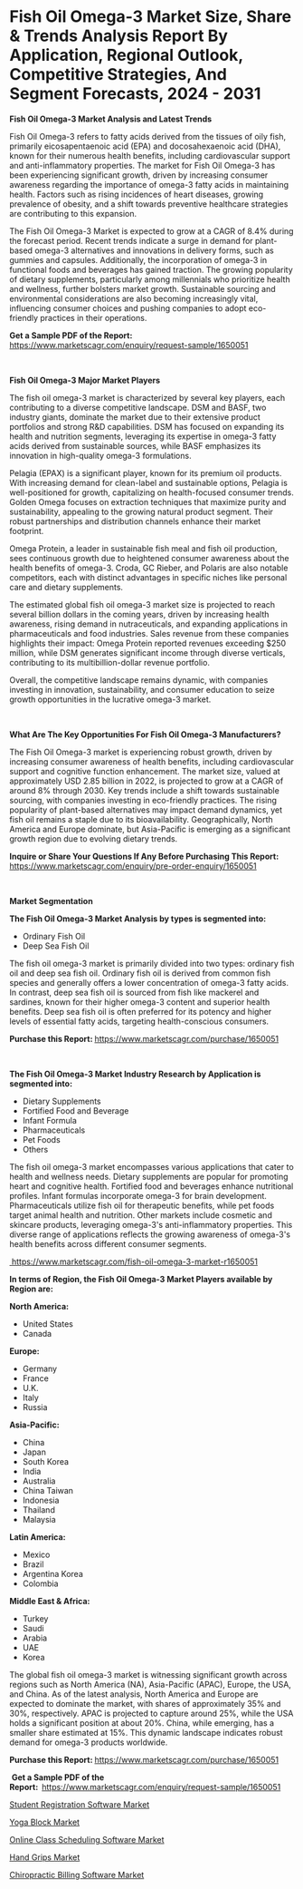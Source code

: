 <p><h1>Fish Oil Omega-3 Market Size, Share & Trends Analysis Report By Application, Regional Outlook, Competitive Strategies, And Segment Forecasts, 2024 - 2031</h1></p><p><strong>Fish Oil Omega-3 Market Analysis and Latest Trends</strong></p>
<p><p>Fish Oil Omega-3 refers to fatty acids derived from the tissues of oily fish, primarily eicosapentaenoic acid (EPA) and docosahexaenoic acid (DHA), known for their numerous health benefits, including cardiovascular support and anti-inflammatory properties. The market for Fish Oil Omega-3 has been experiencing significant growth, driven by increasing consumer awareness regarding the importance of omega-3 fatty acids in maintaining health. Factors such as rising incidences of heart diseases, growing prevalence of obesity, and a shift towards preventive healthcare strategies are contributing to this expansion.</p><p>The Fish Oil Omega-3 Market is expected to grow at a CAGR of 8.4% during the forecast period. Recent trends indicate a surge in demand for plant-based omega-3 alternatives and innovations in delivery forms, such as gummies and capsules. Additionally, the incorporation of omega-3 in functional foods and beverages has gained traction. The growing popularity of dietary supplements, particularly among millennials who prioritize health and wellness, further bolsters market growth. Sustainable sourcing and environmental considerations are also becoming increasingly vital, influencing consumer choices and pushing companies to adopt eco-friendly practices in their operations.</p></p>
<p><strong>Get a Sample PDF of the Report:&nbsp;</strong> <a href="https://www.marketscagr.com/enquiry/request-sample/1650051?utm_campaign=1126&utm_medium=2&utm_source=Github&utm_content=ia&utm_term=26092024&utm_id=fish-oil-omega-3">https://www.marketscagr.com/enquiry/request-sample/1650051</a></p>
<p>&nbsp;</p>
<p><strong>Fish Oil Omega-3 Major Market Players</strong></p>
<p><p>The fish oil omega-3 market is characterized by several key players, each contributing to a diverse competitive landscape. DSM and BASF, two industry giants, dominate the market due to their extensive product portfolios and strong R&D capabilities. DSM has focused on expanding its health and nutrition segments, leveraging its expertise in omega-3 fatty acids derived from sustainable sources, while BASF emphasizes its innovation in high-quality omega-3 formulations.</p><p>Pelagia (EPAX) is a significant player, known for its premium oil products. With increasing demand for clean-label and sustainable options, Pelagia is well-positioned for growth, capitalizing on health-focused consumer trends. Golden Omega focuses on extraction techniques that maximize purity and sustainability, appealing to the growing natural product segment. Their robust partnerships and distribution channels enhance their market footprint.</p><p>Omega Protein, a leader in sustainable fish meal and fish oil production, sees continuous growth due to heightened consumer awareness about the health benefits of omega-3. Croda, GC Rieber, and Polaris are also notable competitors, each with distinct advantages in specific niches like personal care and dietary supplements.</p><p>The estimated global fish oil omega-3 market size is projected to reach several billion dollars in the coming years, driven by increasing health awareness, rising demand in nutraceuticals, and expanding applications in pharmaceuticals and food industries. Sales revenue from these companies highlights their impact: Omega Protein reported revenues exceeding $250 million, while DSM generates significant income through diverse verticals, contributing to its multibillion-dollar revenue portfolio.</p><p>Overall, the competitive landscape remains dynamic, with companies investing in innovation, sustainability, and consumer education to seize growth opportunities in the lucrative omega-3 market.</p></p>
<p>&nbsp;</p>
<p><strong>What Are The Key Opportunities For Fish Oil Omega-3 Manufacturers?</strong></p>
<p><p>The Fish Oil Omega-3 market is experiencing robust growth, driven by increasing consumer awareness of health benefits, including cardiovascular support and cognitive function enhancement. The market size, valued at approximately USD 2.85 billion in 2022, is projected to grow at a CAGR of around 8% through 2030. Key trends include a shift towards sustainable sourcing, with companies investing in eco-friendly practices. The rising popularity of plant-based alternatives may impact demand dynamics, yet fish oil remains a staple due to its bioavailability. Geographically, North America and Europe dominate, but Asia-Pacific is emerging as a significant growth region due to evolving dietary trends.</p></p>
<p><strong>Inquire or Share Your Questions If Any Before Purchasing This Report:</strong> <a href="https://www.marketscagr.com/enquiry/pre-order-enquiry/1650051?utm_campaign=1126&utm_medium=2&utm_source=Github&utm_content=ia&utm_term=26092024&utm_id=fish-oil-omega-3">https://www.marketscagr.com/enquiry/pre-order-enquiry/1650051</a></p>
<p>&nbsp;</p>
<p><strong>Market Segmentation</strong></p>
<p><strong>The Fish Oil Omega-3 Market Analysis by types is segmented into:</strong></p>
<p><ul><li>Ordinary Fish Oil</li><li>Deep Sea Fish Oil</li></ul></p>
<p><p>The fish oil omega-3 market is primarily divided into two types: ordinary fish oil and deep sea fish oil. Ordinary fish oil is derived from common fish species and generally offers a lower concentration of omega-3 fatty acids. In contrast, deep sea fish oil is sourced from fish like mackerel and sardines, known for their higher omega-3 content and superior health benefits. Deep sea fish oil is often preferred for its potency and higher levels of essential fatty acids, targeting health-conscious consumers.</p></p>
<p><strong>Purchase this Report:&nbsp;</strong><a href="https://www.marketscagr.com/purchase/1650051?utm_campaign=1126&utm_medium=2&utm_source=Github&utm_content=ia&utm_term=26092024&utm_id=fish-oil-omega-3">https://www.marketscagr.com/purchase/1650051</a></p>
<p>&nbsp;</p>
<p><strong>The Fish Oil Omega-3 Market Industry Research by Application is segmented into:</strong></p>
<p><ul><li>Dietary Supplements</li><li>Fortified Food and Beverage</li><li>Infant Formula</li><li>Pharmaceuticals</li><li>Pet Foods</li><li>Others</li></ul></p>
<p><p>The fish oil omega-3 market encompasses various applications that cater to health and wellness needs. Dietary supplements are popular for promoting heart and cognitive health. Fortified food and beverages enhance nutritional profiles. Infant formulas incorporate omega-3 for brain development. Pharmaceuticals utilize fish oil for therapeutic benefits, while pet foods target animal health and nutrition. Other markets include cosmetic and skincare products, leveraging omega-3's anti-inflammatory properties. This diverse range of applications reflects the growing awareness of omega-3's health benefits across different consumer segments.</p></p>
<p><a href="https://www.marketscagr.com/fish-oil-omega-3-market-r1650051?utm_campaign=1126&utm_medium=2&utm_source=Github&utm_content=ia&utm_term=26092024&utm_id=fish-oil-omega-3">&nbsp;https://www.marketscagr.com/fish-oil-omega-3-market-r1650051</a></p>
<p><strong>In terms of Region, the Fish Oil Omega-3 Market Players available by Region are:</strong></p>
<p>
    <p> <strong> North America: </strong>
        <ul>
            <li>United States</li>
            <li>Canada</li>
        </ul>
        </p> 
    <p> <strong> Europe: </strong>
        <ul>
            <li>Germany</li>
            <li>France</li>
            <li>U.K.</li>
            <li>Italy</li>
            <li>Russia</li>
        </ul>
        </p> 
    <p> <strong> Asia-Pacific: </strong>
        <ul>
            <li>China</li>
            <li>Japan</li>
            <li>South Korea</li>
            <li>India</li>
            <li>Australia</li>
            <li>China Taiwan</li>
            <li>Indonesia</li>
            <li>Thailand</li>
            <li>Malaysia</li>
        </ul>
        </p> 
    <p> <strong> Latin America: </strong>
        <ul>
            <li>Mexico</li>
            <li>Brazil</li>
            <li>Argentina Korea</li>
            <li>Colombia</li>
        </ul>
        </p> 
    <p> <strong> Middle East & Africa: </strong>
        <ul>
            <li>Turkey</li>
            <li>Saudi</li>
            <li>Arabia</li>
            <li>UAE</li>
            <li>Korea</li>
        </ul>
    </p>
    </p>
<p><p>The global fish oil omega-3 market is witnessing significant growth across regions such as North America (NA), Asia-Pacific (APAC), Europe, the USA, and China. As of the latest analysis, North America and Europe are expected to dominate the market, with shares of approximately 35% and 30%, respectively. APAC is projected to capture around 25%, while the USA holds a significant position at about 20%. China, while emerging, has a smaller share estimated at 15%. This dynamic landscape indicates robust demand for omega-3 products worldwide.</p></p>
<p><strong>Purchase this Report: </strong><a href="https://www.marketscagr.com/purchase/1650051?utm_campaign=1126&utm_medium=2&utm_source=Github&utm_content=ia&utm_term=26092024&utm_id=fish-oil-omega-3">https://www.marketscagr.com/purchase/1650051</a></p>
<p>&nbsp;<strong>Get a Sample PDF of the Report:&nbsp;&nbsp;</strong><a href="https://www.marketscagr.com/enquiry/request-sample/1650051?utm_campaign=1126&utm_medium=2&utm_source=Github&utm_content=ia&utm_term=26092024&utm_id=fish-oil-omega-3">https://www.marketscagr.com/enquiry/request-sample/1650051</a></p>
<p><strong></strong></p>
<p><p><a href="https://www.linkedin.com/pulse/global-student-registration-software-industry-types-applications-zlswf?trackingId=ZGzEjqZYSlaGuPeiRmy5eg%3D%3D&utm_campaign=1126&utm_medium=2&utm_source=Github&utm_content=ia&utm_term=26092024&utm_id=fish-oil-omega-3">Student Registration Software Market</a></p><p><a href="https://issuu.com/reportprime-2/docs/yoga-block-market-size-2030.pptx_0259ceab6e09e2?utm_campaign=1126&utm_medium=2&utm_source=Github&utm_content=ia&utm_term=26092024&utm_id=fish-oil-omega-3">Yoga Block Market</a></p><p><a href="https://www.linkedin.com/pulse/market-insights-global-online-class-scheduling-software-foajf?trackingId=QEkIADvTR3iuS45Gn%2BDmiA%3D%3D&utm_campaign=1126&utm_medium=2&utm_source=Github&utm_content=ia&utm_term=26092024&utm_id=fish-oil-omega-3">Online Class Scheduling Software Market</a></p><p><a href="https://issuu.com/reportprime-2/docs/hand-grips-market-size-2030.pptx_f7a6ba45d328f8?utm_campaign=1126&utm_medium=2&utm_source=Github&utm_content=ia&utm_term=26092024&utm_id=fish-oil-omega-3">Hand Grips Market</a></p><p><a href="https://www.linkedin.com/pulse/global-chiropractic-billing-software-market-focus-product-twqvf?trackingId=77Vj%2BKzeQaC0mR%2F8zZprXw%3D%3D&utm_campaign=1126&utm_medium=2&utm_source=Github&utm_content=ia&utm_term=26092024&utm_id=fish-oil-omega-3">Chiropractic Billing Software Market</a></p></p>